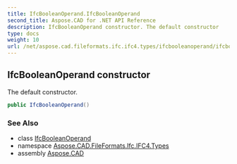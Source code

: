 ```yaml
---
title: IfcBooleanOperand.IfcBooleanOperand
second_title: Aspose.CAD for .NET API Reference
description: IfcBooleanOperand constructor. The default constructor
type: docs
weight: 10
url: /net/aspose.cad.fileformats.ifc.ifc4.types/ifcbooleanoperand/ifcbooleanoperand/
---
```

## IfcBooleanOperand constructor

The default constructor.

```csharp
public IfcBooleanOperand()
```

### See Also

* class [IfcBooleanOperand](../)
* namespace [Aspose.CAD.FileFormats.Ifc.IFC4.Types](../../ifcbooleanoperand/)
* assembly [Aspose.CAD](../../../)


